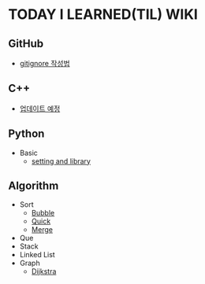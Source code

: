 # TODAY I LEARNED(TIL) WIKI

## GitHub
* [gitignore 작성법](https://github.com/Hojeong827/TIL/blob/main/Python/basic/wiki/gitignore.md)

## C++
* [업데이트 예정]()
    
## Python

* Basic
    * [setting and library](https://github.com/Hojeong827/TIL/blob/main/Python/basic/wiki/settingandlibrary.md)

## Algorithm
* Sort
    * [Bubble]()
    * [Quick]()
    * [Merge]()
* Que
* Stack
* Linked List
* Graph
    * [Dijkstra]()
